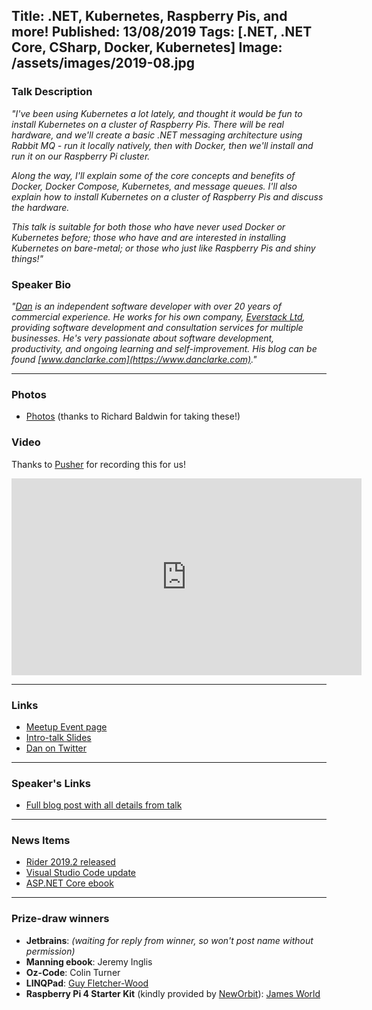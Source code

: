 Title: .NET, Kubernetes, Raspberry Pis, and more!
Published: 13/08/2019
Tags: [.NET, .NET Core, CSharp, Docker, Kubernetes]
Image: /assets/images/2019-08.jpg
---
### Talk Description

_"I've been using Kubernetes a lot lately, and thought it would be fun to install Kubernetes on a cluster of Raspberry Pis. There will be real hardware, and we'll create a basic .NET messaging architecture using Rabbit MQ - run it locally natively, then with Docker, then we'll install and run it on our Raspberry Pi cluster._

_Along the way, I'll explain some of the core concepts and benefits of Docker, Docker Compose, Kubernetes, and message queues. I'll also explain how to install Kubernetes on a cluster of Raspberry Pis and discuss the hardware._

_This talk is suitable for both those who have never used Docker or Kubernetes before; those who have and are interested in installing Kubernetes on bare-metal; or those who just like Raspberry Pis and shiny things!"_

### Speaker Bio

_"[Dan](https://www.twitter.com/dracan) is an independent software developer with over 20 years of commercial experience. He works for his own company, [Everstack Ltd](https://www.everstack.com), providing software development and consultation services for multiple businesses. He's very passionate about software development, productivity, and ongoing learning and self-improvement. His blog can be found [www.danclarke.com](https://www.danclarke.com)."_

---

### Photos
* [Photos](https://www.dropbox.com/sh/3p2tj2y89d0fim4/AADFzfoUVHZBuTMuYwbhXJoga?dl=0) (thanks to Richard Baldwin for taking these!)

### Video

Thanks to [Pusher](https://pusher.com) for recording this for us!

<iframe width="560" height="315" src="https://www.youtube.com/embed/VVbdIi0uanI" frameborder="0" allow="accelerometer; autoplay; encrypted-media; gyroscope; picture-in-picture" allowfullscreen></iframe>

---

### Links

* [Meetup Event page](https://www.meetup.com/dotnetoxford/events/261238064/)
* [Intro-talk Slides](https://www.dropbox.com/s/jpqy6jle8ke9wnf/2019-08-AllThePi.pdf?dl=1)
* [Dan on Twitter](https://www.twitter.com/dracan)

---

### Speaker's Links

* [Full blog post with all details from talk](https://www.danclarke.com/k8s-on-raspberry-pis-talk)

---

### News Items

* [Rider 2019.2 released](https://blog.jetbrains.com/dotnet/2019/08/08/rider-2019-2-released/)
* [Visual Studio Code update](https://code.visualstudio.com/updates/v1_37)
* [ASP.NET Core ebook](http://bit.ly/aspnetcore)

---

### Prize-draw winners

* **Jetbrains**: _(waiting for reply from winner, so won't post name without permission)_
* **Manning ebook**: Jeremy Inglis
* **Oz-Code**: Colin Turner
* **LINQPad**: [Guy Fletcher-Wood](https://www.twitter.com/GuyFWood)
* **Raspberry Pi 4 Starter Kit** (kindly provided by [NewOrbit](https://neworbit.co.uk)): [James World](https://www.twitter.com/jamesw0rld)
